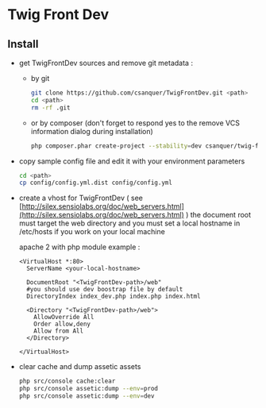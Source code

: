 Twig Front Dev
==============

Install
-------

* get TwigFrontDev sources and remove git metadata :

  * by git

    ```sh
    git clone https://github.com/csanquer/TwigFrontDev.git <path>
    cd <path>
    rm -rf .git
    ```

  * or by composer (don't forget to respond yes to the remove VCS information dialog during installation)

    ```sh
    php composer.phar create-project --stability=dev csanquer/twig-front-dev <path>
    ```

* copy sample config file and edit it with your environment parameters

    ```sh
    cd <path>
    cp config/config.yml.dist config/config.yml
    ```

* create a vhost for TwigFrontDev ( see [http://silex.sensiolabs.org/doc/web_servers.html](http://silex.sensiolabs.org/doc/web_servers.html) )
    the document root must target the web directory
    and you must set a local hostname in /etc/hosts if you work on your local machine

    apache 2 with php module example :

    ```
    <VirtualHost *:80>
      ServerName <your-local-hostname>

      DocumentRoot "<TwigFrontDev-path>/web"
      #you should use dev boostrap file by default 
      DirectoryIndex index_dev.php index.php index.html

      <Directory "<TwigFrontDev-path>/web">
        AllowOverride All
        Order allow,deny
        Allow from All
      </Directory>

    </VirtualHost>
    ```

* clear cache and dump assetic assets

    ```sh
    php src/console cache:clear
    php src/console assetic:dump --env=prod
    php src/console assetic:dump --env=dev
    ```